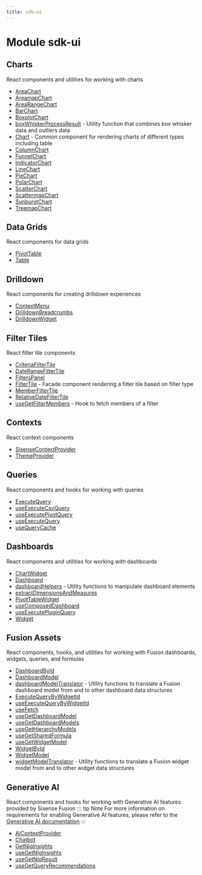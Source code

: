 ```yaml
---
title: sdk-ui
---
```


# Module sdk-ui

## Charts

React components and utilities for working with charts

- [AreaChart](charts/function.AreaChart.md)
- [AreamapChart](charts/function.AreamapChart.md)
- [AreaRangeChart](charts/function.AreaRangeChart.md)
- [BarChart](charts/function.BarChart.md)
- [BoxplotChart](charts/function.BoxplotChart.md)
- [boxWhiskerProcessResult](charts/function.boxWhiskerProcessResult.md) - Utility function that combines box whisker data and outliers data
- [Chart](charts/function.Chart.md) - Common component for rendering charts of different types including table
- [ColumnChart](charts/function.ColumnChart.md)
- [FunnelChart](charts/function.FunnelChart.md)
- [IndicatorChart](charts/function.IndicatorChart.md)
- [LineChart](charts/function.LineChart.md)
- [PieChart](charts/function.PieChart.md)
- [PolarChart](charts/function.PolarChart.md)
- [ScatterChart](charts/function.ScatterChart.md)
- [ScattermapChart](charts/function.ScattermapChart.md)
- [SunburstChart](charts/function.SunburstChart.md)
- [TreemapChart](charts/function.TreemapChart.md)

## Data Grids

React components for data grids

- [PivotTable](data-grids/function.PivotTable.md) <Badge type="beta" text="Beta" />
- [Table](data-grids/function.Table.md)

## Drilldown

React components for creating drilldown experiences

- [ContextMenu](drilldown/function.ContextMenu.md)
- [DrilldownBreadcrumbs](drilldown/function.DrilldownBreadcrumbs.md)
- [DrilldownWidget](drilldown/function.DrilldownWidget.md)

## Filter Tiles

React filter tile components

- [CriteriaFilterTile](filter-tiles/function.CriteriaFilterTile.md)
- [DateRangeFilterTile](filter-tiles/function.DateRangeFilterTile.md)
- [FiltersPanel](filter-tiles/function.FiltersPanel.md) <Badge type="alpha" text="Alpha" />
- [FilterTile](filter-tiles/function.FilterTile.md) - Facade component rendering a filter tile based on filter type
- [MemberFilterTile](filter-tiles/function.MemberFilterTile.md)
- [RelativeDateFilterTile](filter-tiles/function.RelativeDateFilterTile.md)
- [useGetFilterMembers](filter-tiles/function.useGetFilterMembers.md) <Badge type="beta" text="Beta" /> - Hook to fetch members of a filter

## Contexts

React context components

- [SisenseContextProvider](contexts/function.SisenseContextProvider.md)
- [ThemeProvider](contexts/function.ThemeProvider.md)

## Queries

React components and hooks for working with queries

- [ExecuteQuery](queries/function.ExecuteQuery.md)
- [useExecuteCsvQuery](queries/function.useExecuteCsvQuery.md)
- [useExecutePivotQuery](queries/function.useExecutePivotQuery.md) <Badge type="beta" text="Beta" />
- [useExecuteQuery](queries/function.useExecuteQuery.md)
- [useQueryCache](queries/function.useQueryCache.md) <Badge type="alpha" text="Alpha" />

## Dashboards

React components and utilities for working with dashboards

- [ChartWidget](dashboards/function.ChartWidget.md)
- [Dashboard](dashboards/function.Dashboard.md)
- [dashboardHelpers](dashboards/namespace.dashboardHelpers/index.md) - Utility functions to manipulate dashboard elements
- [extractDimensionsAndMeasures](dashboards/function.extractDimensionsAndMeasures.md) <Badge type="alpha" text="Alpha" />
- [PivotTableWidget](dashboards/function.PivotTableWidget.md) <Badge type="beta" text="Beta" />
- [useComposedDashboard](dashboards/function.useComposedDashboard.md)
- [useExecutePluginQuery](dashboards/function.useExecutePluginQuery.md) <Badge type="alpha" text="Alpha" />
- [Widget](dashboards/function.Widget.md)

## Fusion Assets

React components, hooks, and utilities for working with Fusion dashboards, widgets, queries, and formulas

- [DashboardById](fusion-assets/function.DashboardById.md) <Badge type="fusionEmbed" text="Fusion Embed" />
- [DashboardModel](fusion-assets/interface.DashboardModel.md) <Badge type="fusionEmbed" text="Fusion Embed" />
- [dashboardModelTranslator](fusion-assets/namespace.dashboardModelTranslator/index.md) <Badge type="fusionEmbed" text="Fusion Embed" /> - Utility functions to translate a Fusion dashboard model from and to other dashboard data structures
- [ExecuteQueryByWidgetId](fusion-assets/function.ExecuteQueryByWidgetId.md) <Badge type="fusionEmbed" text="Fusion Embed" />
- [useExecuteQueryByWidgetId](fusion-assets/function.useExecuteQueryByWidgetId.md) <Badge type="fusionEmbed" text="Fusion Embed" />
- [useFetch](fusion-assets/function.useFetch.md)
- [useGetDashboardModel](fusion-assets/function.useGetDashboardModel.md) <Badge type="fusionEmbed" text="Fusion Embed" />
- [useGetDashboardModels](fusion-assets/function.useGetDashboardModels.md) <Badge type="fusionEmbed" text="Fusion Embed" />
- [useGetHierarchyModels](fusion-assets/function.useGetHierarchyModels.md) <Badge type="fusionEmbed" text="Fusion Embed" />
- [useGetSharedFormula](fusion-assets/function.useGetSharedFormula.md) <Badge type="fusionEmbed" text="Fusion Embed" />
- [useGetWidgetModel](fusion-assets/function.useGetWidgetModel.md) <Badge type="fusionEmbed" text="Fusion Embed" />
- [WidgetById](fusion-assets/function.WidgetById.md) <Badge type="fusionEmbed" text="Fusion Embed" />
- [WidgetModel](fusion-assets/interface.WidgetModel.md) <Badge type="fusionEmbed" text="Fusion Embed" />
- [widgetModelTranslator](fusion-assets/namespace.widgetModelTranslator/index.md) <Badge type="fusionEmbed" text="Fusion Embed" /> - Utility functions to translate a Fusion widget model from and to other widget data structures

## Generative AI

React components and hooks for working with Generative AI features provided by Sisense Fusion
::: tip Note
For more information on requirements for enabling Generative AI features, please refer to the [Generative AI documentation](https://docs.sisense.com/main/SisenseLinux/genai.htm)
:::

- [AiContextProvider](generative-ai/function.AiContextProvider.md)
- [Chatbot](generative-ai/function.Chatbot.md)
- [GetNlgInsights](generative-ai/function.GetNlgInsights.md)
- [useGetNlgInsights](generative-ai/function.useGetNlgInsights.md)
- [useGetNlqResult](generative-ai/function.useGetNlqResult.md) <Badge type="beta" text="Beta" />
- [useGetQueryRecommendations](generative-ai/function.useGetQueryRecommendations.md) <Badge type="beta" text="Beta" />

